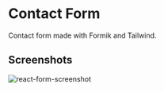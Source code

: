 # Contact Form

Contact form made with Formik and Tailwind.

## Screenshots

![react-form-screenshot](https://user-images.githubusercontent.com/67467659/129777614-e267023e-b985-4861-adeb-3223a479e180.png)
